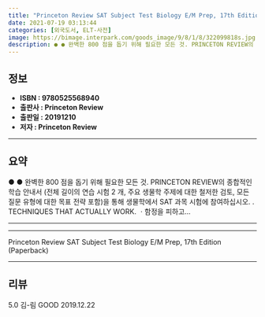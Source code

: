 ```yaml
---
title: "Princeton Review SAT Subject Test Biology E/M Prep, 17th Edition (Paperback)"
date: 2021-07-19 03:13:44
categories: [외국도서, ELT-사전]
image: https://bimage.interpark.com/goods_image/9/8/1/8/322099818s.jpg
description: ● ● 완벽한 800 점을 돕기 위해 필요한 모든 것. PRINCETON REVIEW의 종합적인 학습 안내서 (전체 길이의 연습 시험 2 개, 주요 생물학 주제에 대한 철저한 검토, 모든 질문 유형에 대한 목표 전략 포함)을 통해 생물학에서 SAT 과목 시험에 참여하십시오. . TE
---
```


## **정보**

- **ISBN : 9780525568940**
- **출판사 : Princeton Review**
- **출판일 : 20191210**
- **저자 : Princeton Review**

------



## **요약**

●  ●  완벽한 800 점을 돕기 위해 필요한 모든 것.
PRINCETON REVIEW의 종합적인 학습 안내서 (전체 길이의 연습 시험 2 개, 주요 생물학 주제에 대한 철저한 검토, 모든 질문 유형에 대한 목표 전략 포함)을 통해 생물학에서 SAT 과목 시험에 참여하십시오. .
TECHNIQUES THAT ACTUALLY WORK.
ㆍ함정을 피하고... 

------



------


Princeton Review SAT Subject Test Biology E/M Prep, 17th Edition (Paperback) 

------


## **리뷰** 

5.0 김-림 GOOD 2019.12.22 <br/>
